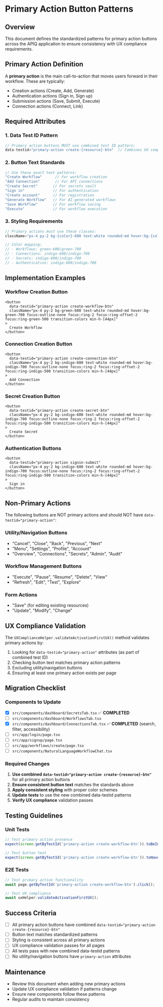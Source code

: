 # Primary Action Button Patterns

## Overview

This document defines the standardized patterns for primary action buttons across the APIQ application to ensure consistency with UX compliance requirements.

## Primary Action Definition

A **primary action** is the main call-to-action that moves users forward in their workflow. These are typically:
- Creation actions (Create, Add, Generate)
- Authentication actions (Sign in, Sign up)
- Submission actions (Save, Submit, Execute)
- Connection actions (Connect, Link)

## Required Attributes

### 1. Data Test ID Pattern
```typescript
// Primary action buttons MUST use combined test ID pattern:
data-testid="primary-action create-{resource}-btn"  // Combines UX compliance + functionality testing
```

### 2. Button Text Standards
```typescript
// Use these exact text patterns:
"Create Workflow"      // For workflow creation
"Add Connection"       // For API connections  
"Create Secret"       // For secrets vault
"Sign in"             // For authentication
"Create account"      // For registration
"Generate Workflow"   // For AI-generated workflows
"Save Workflow"       // For workflow saving
"Execute"             // For workflow execution
```

### 3. Styling Requirements
```typescript
// Primary actions must use these classes:
className="px-4 py-2 bg-{color}-600 text-white rounded-md hover:bg-{color}-700 focus:outline-none focus:ring-2 focus:ring-offset-2 focus:ring-{color}-500 transition-colors min-h-[44px]"

// Color mapping:
// - Workflows: green-600/green-700
// - Connections: indigo-600/indigo-700  
// - Secrets: indigo-600/indigo-700
// - Authentication: indigo-600/indigo-700
```

## Implementation Examples

### Workflow Creation Button
```tsx
<button
  data-testid="primary-action create-workflow-btn"
  className="px-4 py-2 bg-green-600 text-white rounded-md hover:bg-green-700 focus:outline-none focus:ring-2 focus:ring-offset-2 focus:ring-green-500 transition-colors min-h-[44px]"
>
  Create Workflow
</button>
```

### Connection Creation Button
```tsx
<button
  data-testid="primary-action create-connection-btn"
  className="px-4 py-2 bg-indigo-600 text-white rounded-md hover:bg-indigo-700 focus:outline-none focus:ring-2 focus:ring-offset-2 focus:ring-indigo-500 transition-colors min-h-[44px]"
>
  Add Connection
</button>
```

### Secret Creation Button
```tsx
<button
  data-testid="primary-action create-secret-btn"
  className="px-4 py-2 bg-indigo-600 text-white rounded-md hover:bg-indigo-700 focus:outline-none focus:ring-2 focus:ring-offset-2 focus:ring-indigo-500 transition-colors min-h-[44px]"
>
  Create Secret
</button>
```

### Authentication Buttons
```tsx
<button
  data-testid="primary-action signin-submit"
  className="px-4 py-2 bg-indigo-600 text-white rounded-md hover:bg-indigo-700 focus:outline-none focus:ring-2 focus:ring-offset-2 focus:ring-indigo-500 transition-colors min-h-[44px]"
>
  Sign in
</button>
```

## Non-Primary Actions

The following buttons are NOT primary actions and should NOT have `data-testid="primary-action"`:

### Utility/Navigation Buttons
- "Cancel", "Close", "Back", "Previous", "Next"
- "Menu", "Settings", "Profile", "Account"
- "Overview", "Connections", "Secrets", "Admin", "Audit"

### Workflow Management Buttons
- "Execute", "Pause", "Resume", "Delete", "View"
- "Refresh", "Edit", "Test", "Explore"

### Form Actions
- "Save" (for editing existing resources)
- "Update", "Modify", "Change"

## UX Compliance Validation

The `UXComplianceHelper.validateActivationFirstUX()` method validates primary actions by:

1. Looking for `data-testid="primary-action"` attributes (as part of combined test ID)
2. Checking button text matches primary action patterns
3. Excluding utility/navigation buttons
4. Ensuring at least one primary action exists per page

## Migration Checklist

### Components to Update

- [x] `src/components/dashboard/SecretsTab.tsx` ✅ **COMPLETED**
- [ ] `src/components/dashboard/WorkflowsTab.tsx`
- [x] `src/components/dashboard/ConnectionsTab.tsx` ✅ **COMPLETED** (search, filter, accessibility)
- [ ] `src/app/login/page.tsx`
- [ ] `src/app/signup/page.tsx`
- [ ] `src/app/workflows/create/page.tsx`
- [ ] `src/components/NaturalLanguageWorkflowChat.tsx`

### Required Changes

1. **Use combined `data-testid="primary-action create-{resource}-btn"`** for all primary action buttons
2. **Ensure consistent button text** matches the standards above
3. **Apply consistent styling** with proper color schemes
4. **Update tests** to use the new combined data-testid patterns
5. **Verify UX compliance** validation passes

## Testing Guidelines

### Unit Tests
```typescript
// Test primary action presence
expect(screen.getByTestId('primary-action create-workflow-btn')).toBeInTheDocument();

// Test button text
expect(screen.getByTestId('primary-action create-workflow-btn')).toHaveTextContent('Create Workflow');
```

### E2E Tests
```typescript
// Test primary action functionality
await page.getByTestId('primary-action create-workflow-btn').click();

// Test UX compliance
await uxHelper.validateActivationFirstUX();
```

## Success Criteria

- [ ] All primary action buttons have combined `data-testid="primary-action create-{resource}-btn"`
- [ ] Button text matches standardized patterns
- [ ] Styling is consistent across all primary actions
- [ ] UX compliance validation passes for all pages
- [ ] All tests pass with new combined data-testid patterns
- [ ] No utility/navigation buttons have `primary-action` attributes

## Maintenance

- Review this document when adding new primary actions
- Update UX compliance validation if patterns change
- Ensure new components follow these patterns
- Regular audits to maintain consistency 